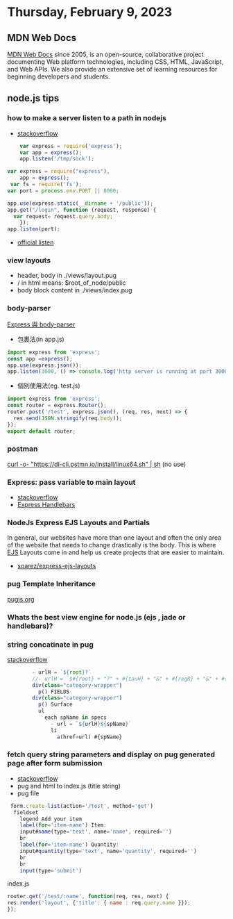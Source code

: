 # Thursday, February 9, 2023


## MDN Web Docs

[MDN Web Docs](https://developer.mozilla.org/en-US/about) since 2005, is an open-source, collaborative project documenting Web platform technologies, including CSS, HTML, JavaScript, and Web APIs. We also provide an extensive set of learning resources for beginning developers and students.

## node.js tips

### how to make a server listen to a path in nodejs

- [stackoverflow](https://stackoverflow.com/questions/44939908/how-to-make-a-server-listen-to-a-path-in-nodejs)

```js
    var express = require('express');
    var app = express();
    app.listen('/tmp/sock');
```

```js
var express = require("express"),
    app = express();
 var fs = require('fs');
var port = process.env.PORT || 8000;

app.use(express.static(__dirname + '/public'));
app.get("/login", function (request, response) {
  var request= request.query.body;
    });
app.listen(port);
```

- [official listen](http://expressjs.com/en/api.html#app.listen)

### view layouts

- header, body in ./views/layout.pug
- / in html means: $root_of_node/public
- body block content in ./views/index.pug

###  body-parser

[ Express 與 body-parser](https://ithelp.ithome.com.tw/articles/10241083)

- 包裹法(in app.js)

```js
import express from 'express';
const app =express();
app.use(express.json());
app.listen(3000, () => console.log('http server is running at port 3000.'));
```

- 個別使用法(eg. test.js)

```js
import express from 'express';
const router = express.Router();
router.post('/test', express.json(), (req, res, next) => {
  res.send(JSON.stringify(req.body));
});
export default router;
```

### postman

[curl -o- "https://dl-cli.pstmn.io/install/linux64.sh" | sh](https://www.postman.com/downloads/)
(no use)

### Express: pass variable to main layout

- [stackoverflow](https://stackoverflow.com/questions/34300890/express-pass-variable-to-main-layout)
- [Express Handlebars](https://www.npmjs.com/package/express-handlebars)

### NodeJs Express EJS Layouts and Partials

In general, our websites have more than one layout and often the only area of the website that needs to change drastically is the body. This is where [EJS](https://raddy.dev/blog/nodejs-express-layouts-and-partials/) Layouts come in and help us create projects that are easier to maintain.
- [soarez/express-ejs-layouts](https://github.com/soarez/express-ejs-layouts)

### pug Template Inheritance

[pugjs.org](https://pugjs.org/language/inheritance.html)

### Whats the best view engine for node.js (ejs , jade or handlebars)?

### string concatinate in pug

[stackoverflow](https://stackoverflow.com/questions/56355319/concatenate-a-variable-with-an-id-tag-in-pug)

```js
        - urlH = `${root}?`
        //- urlH = `$#{root} + "?" + #{tauH} + "&" + #{regR} + "&" + #{fcsD} + "&field=";
        div(class="category-wrapper")
          p() FIELDS
        div(class="category-wrapper")
          p() Surface
          ul
            each spName in specs
              - url = `${urlH}${spName}`
              li
                a(href=url) #{spName}
```

### fetch query string parameters and display on pug generated page after form submission

- [stackoverflow](https://stackoverflow.com/questions/49018853/fetch-query-string-parameters-and-display-on-pug-generated-page-after-form-submi)
- pug and html to index.js (title string)
- pug file

```js
 form.create-list(action='/test', method='get')
  fieldset
    legend Add your item
    label(for='item-name') Item: 
    input#name(type='text', name='name', required='')
    br
    label(for='item-name') Quantity: 
    input#quantity(type='text', name='quantity', required='')
    br
    br
    input(type='submit')
```

index.js

```js
router.get('/test/:name', function(req, res, next) {
res.render('layout', {'title': { name : req.query.name }});
});
```
